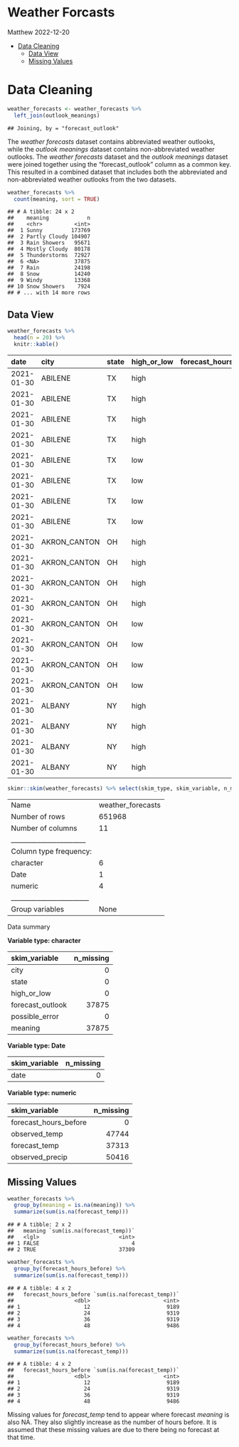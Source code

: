 Weather Forcasts
================
Matthew
2022-12-20

-   <a href="#data-cleaning" id="toc-data-cleaning">Data Cleaning</a>
    -   <a href="#data-view" id="toc-data-view">Data View</a>
    -   <a href="#missing-values" id="toc-missing-values">Missing Values</a>

# Data Cleaning

``` r
weather_forecasts <- weather_forecasts %>% 
  left_join(outlook_meanings)  
```

    ## Joining, by = "forecast_outlook"

The *weather forecasts* dataset contains abbreviated weather outlooks,
while the *outlook meanings* dataset contains non-abbreviated weather
outlooks. The *weather forecasts* dataset and the *outlook meanings*
dataset were joined together using the “forecast_outlook” column as a
common key. This resulted in a combined dataset that includes both the
abbreviated and non-abbreviated weather outlooks from the two datasets.

``` r
weather_forecasts %>% 
  count(meaning, sort = TRUE)
```

    ## # A tibble: 24 x 2
    ##    meaning            n
    ##    <chr>          <int>
    ##  1 Sunny         173769
    ##  2 Partly Cloudy 104907
    ##  3 Rain Showers   95671
    ##  4 Mostly Cloudy  80178
    ##  5 Thunderstorms  72927
    ##  6 <NA>           37875
    ##  7 Rain           24198
    ##  8 Snow           14240
    ##  9 Windy          13368
    ## 10 Snow Showers    7924
    ## # ... with 14 more rows

## Data View

``` r
weather_forecasts %>% 
  head(n = 20) %>% 
  knitr::kable()
```

| date       | city         | state | high_or_low | forecast_hours_before | observed_temp | forecast_temp | observed_precip | forecast_outlook | possible_error | meaning       |
|:-----------|:-------------|:------|:------------|----------------------:|--------------:|--------------:|----------------:|:-----------------|:---------------|:--------------|
| 2021-01-30 | ABILENE      | TX    | high        |                    48 |            70 |            NA |            0.00 | NA               | none           | NA            |
| 2021-01-30 | ABILENE      | TX    | high        |                    36 |            70 |            NA |            0.00 | NA               | none           | NA            |
| 2021-01-30 | ABILENE      | TX    | high        |                    24 |            70 |            NA |            0.00 | NA               | none           | NA            |
| 2021-01-30 | ABILENE      | TX    | high        |                    12 |            70 |            70 |            0.00 | DUST             | none           | Dust          |
| 2021-01-30 | ABILENE      | TX    | low         |                    48 |            42 |            NA |            0.00 | NA               | none           | NA            |
| 2021-01-30 | ABILENE      | TX    | low         |                    36 |            42 |            NA |            0.00 | NA               | none           | NA            |
| 2021-01-30 | ABILENE      | TX    | low         |                    24 |            42 |            39 |            0.00 | DUST             | none           | Dust          |
| 2021-01-30 | ABILENE      | TX    | low         |                    12 |            42 |            38 |            0.00 | SUNNY            | none           | Sunny         |
| 2021-01-30 | AKRON_CANTON | OH    | high        |                    48 |            29 |            NA |            0.09 | NA               | none           | NA            |
| 2021-01-30 | AKRON_CANTON | OH    | high        |                    36 |            29 |            NA |            0.09 | NA               | none           | NA            |
| 2021-01-30 | AKRON_CANTON | OH    | high        |                    24 |            29 |            NA |            0.09 | NA               | none           | NA            |
| 2021-01-30 | AKRON_CANTON | OH    | high        |                    12 |            29 |            30 |            0.09 | MOCLDY           | none           | Mostly Cloudy |
| 2021-01-30 | AKRON_CANTON | OH    | low         |                    48 |            26 |            NA |            0.09 | NA               | none           | NA            |
| 2021-01-30 | AKRON_CANTON | OH    | low         |                    36 |            26 |            NA |            0.09 | NA               | none           | NA            |
| 2021-01-30 | AKRON_CANTON | OH    | low         |                    24 |            26 |            26 |            0.09 | MOCLDY           | none           | Mostly Cloudy |
| 2021-01-30 | AKRON_CANTON | OH    | low         |                    12 |            26 |            26 |            0.09 | SNOW             | none           | Snow          |
| 2021-01-30 | ALBANY       | NY    | high        |                    48 |            17 |            NA |            0.00 | NA               | none           | NA            |
| 2021-01-30 | ALBANY       | NY    | high        |                    36 |            17 |            NA |            0.00 | NA               | none           | NA            |
| 2021-01-30 | ALBANY       | NY    | high        |                    24 |            17 |            NA |            0.00 | NA               | none           | NA            |
| 2021-01-30 | ALBANY       | NY    | high        |                    12 |            17 |            18 |            0.00 | SUNNY            | none           | Sunny         |

``` r
skimr::skim(weather_forecasts) %>% select(skim_type, skim_variable, n_missing)
```

|                                                  |                   |
|:-------------------------------------------------|:------------------|
| Name                                             | weather_forecasts |
| Number of rows                                   | 651968            |
| Number of columns                                | 11                |
| \_\_\_\_\_\_\_\_\_\_\_\_\_\_\_\_\_\_\_\_\_\_\_   |                   |
| Column type frequency:                           |                   |
| character                                        | 6                 |
| Date                                             | 1                 |
| numeric                                          | 4                 |
| \_\_\_\_\_\_\_\_\_\_\_\_\_\_\_\_\_\_\_\_\_\_\_\_ |                   |
| Group variables                                  | None              |

Data summary

**Variable type: character**

| skim_variable    | n_missing |
|:-----------------|----------:|
| city             |         0 |
| state            |         0 |
| high_or_low      |         0 |
| forecast_outlook |     37875 |
| possible_error   |         0 |
| meaning          |     37875 |

**Variable type: Date**

| skim_variable | n_missing |
|:--------------|----------:|
| date          |         0 |

**Variable type: numeric**

| skim_variable         | n_missing |
|:----------------------|----------:|
| forecast_hours_before |         0 |
| observed_temp         |     47744 |
| forecast_temp         |     37313 |
| observed_precip       |     50416 |

## Missing Values

``` r
weather_forecasts %>% 
  group_by(meaning = is.na(meaning)) %>% 
  summarize(sum(is.na(forecast_temp)))
```

    ## # A tibble: 2 x 2
    ##   meaning `sum(is.na(forecast_temp))`
    ##   <lgl>                         <int>
    ## 1 FALSE                             4
    ## 2 TRUE                          37309

``` r
weather_forecasts %>% 
  group_by(forecast_hours_before) %>% 
  summarize(sum(is.na(forecast_temp)))
```

    ## # A tibble: 4 x 2
    ##   forecast_hours_before `sum(is.na(forecast_temp))`
    ##                   <dbl>                       <int>
    ## 1                    12                        9189
    ## 2                    24                        9319
    ## 3                    36                        9319
    ## 4                    48                        9486

``` r
weather_forecasts %>% 
  group_by(forecast_hours_before) %>% 
  summarize(sum(is.na(forecast_temp)))
```

    ## # A tibble: 4 x 2
    ##   forecast_hours_before `sum(is.na(forecast_temp))`
    ##                   <dbl>                       <int>
    ## 1                    12                        9189
    ## 2                    24                        9319
    ## 3                    36                        9319
    ## 4                    48                        9486

Missing values for *forecast_temp* tend to appear where forecast
*meaning* is also NA. They also slightly increase as the number of hours
before. It is assumed that these missing values are due to there being
no forecast at that time.
